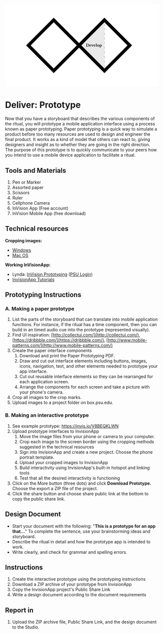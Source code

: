 ![Double Diamond Develop Phase graphic](/assets/dd-process-develop-1200px@2x.png)

# Deliver: Prototype

Now that you have a storyboard that describes the various components of the ritual, you will prototype a mobile application interface using a process known as paper prototyping. Paper prototyping is a quick way to simulate a product before too many resources are used to design and engineer the final product. It works as a kind of model that others can react to, giving designers and insight as to whether they are going in the right direction. The purpose of this prototype is to quickly communicate to your peers how you intend to use a mobile device application to facilitate a ritual.

## Tools and Materials

1. Pen or Marker
2. Assorted paper
3. Scissors
4. Ruler
5. Cellphone Camera
6. InVision App \(Free account\)
7. InVision Mobile App \(free download\)

## Technical resources

**Cropping images:**

* [Windows](http://www.tech-recipes.com/rx/56624/how-to-rotate-crop-photos-in-windows-10/)
* [Mac OS](http://osxdaily.com/2014/06/16/crop-image-mac-preview/)

**Working InVisionApp:**

* Lynda: [InVision Prototyping](https://www.lynda.com/Flinto-tutorials/Invision-prototyping/452520/493200-4.html) \([PSU Login](https://lynda.psu.edu)\)
* [InvisionApp Tutorials](https://projects.invisionapp.com/d/main#/learn)

## Prototyping Instructions

### A. Making a paper prototype

1. List the parts of the storyboard that can translate into mobile application functions. For instance, if the ritual has a time component, then you can build in an timed audio cue into the prototype \(represented visually\).
3. Find UI inspiration: [http://collectui.com/](http://collectui.com/), [https://dribbble.com/](https://dribbble.com/), [http://www.mobile-patterns.com/](http://www.mobile-patterns.com/)
4. Create the paper interface components
   1. Download and print the Paper Prototyping PDF.
   2. Draw and cut out interface elements including buttons, images, icons, navigation, text, and other elements needed to prototype your app interface.
   3. Cut out reusable interface elements so they can be rearranged for each application screen.
   4. Arrange the components for each screen and take a picture with your phone's camera.
5. Crop all images to the crop marks.
6. Upload images to a project folder on box.psu.edu.

### B. Making an interactive prototype

1. See example prototype: https://invis.io/V8BEQKLWN 
2. Upload prototype interfaces to InvisionApp
   1. Move the image files from your phone or camera to your computer.
   2. Crop each image to the screen border using the cropping methods suggested in the technical resources
   3. Sign into InvisionApp and create a new project. Choose the phone portrait template.
   4. Upload your cropped images to InvisionApp
   5. Build interactivity using InvisionApp's built-in hotspot and linking tools
   6. Test that all the desired interactivity is functioning
3. Click on the More button \(three dots\) and click **Download Prototype.** Choose the export a ZIP file of the project.
4. Click the share button and choose share public link at the bottom to copy the public share link.

## Design Document

* Start your document with the following: "**This is a prototype for an app that...**" To complete the sentence, use your brainstorming ideas and storyboard.
* Describe the ritual in detail and how the prototype app is intended to work.
* Write clearly, and check for grammar and spelling errors.

## Instructions

1. Create the interactive prototype using the prototyping instructions
2. Download a ZIP archive of your prototype from InvisionApp
3. Copy the InvisionApp project's  Public Share Link
4. Write a design document according to the document requirements

## Report in

1. Upload the ZIP archive file, Public Share Link, and the design document to the Studio.
